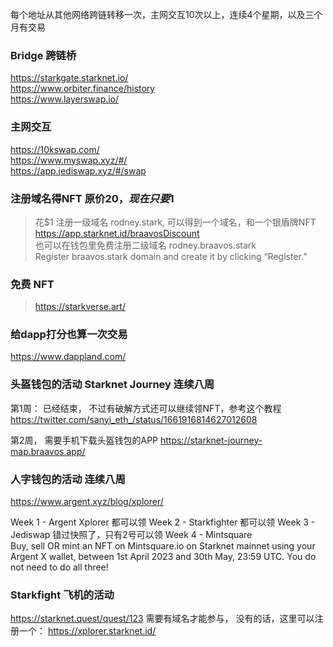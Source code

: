 每个地址从其他网络跨链转移一次，主网交互10次以上，连续4个星期，以及三个月有交易

### Bridge 跨链桥
https://starkgate.starknet.io/  
https://www.orbiter.finance/history  
https://www.layerswap.io/


### 主网交互
https://10kswap.com/  
https://www.myswap.xyz/#/  
https://app.jediswap.xyz/#/swap

### 注册域名得NFT   原价$20，现在只要$1
> 花$1 注册一级域名  rodney.stark, 可以得到一个域名，和一个银盾牌NFT  
> https://app.starknet.id/braavosDiscount  
> 也可以在钱包里免费注册二级域名 rodney.braavos.stark  
> Register braavos.stark domain and create it by clicking “Register.” 

### 免费 NFT
> https://starkverse.art/   

### 给dapp打分也算一次交易
https://www.dappland.com/


### 头盔钱包的活动  Starknet Journey 连续八周
第1周： 已经结束， 不过有破解方式还可以继续领NFT，参考这个教程
https://twitter.com/sanyi_eth_/status/1661916814627012608

第2周， 需要手机下载头盔钱包的APP
https://starknet-journey-map.braavos.app/  


### 人字钱包的活动   连续八周
https://www.argent.xyz/blog/xplorer/

Week 1 - Argent Xplorer 都可以领
Week 2 - Starkfighter 都可以领
Week 3 - Jediswap 错过快照了，只有2号可以领
Week 4 - Mintsquare  
Buy, sell OR mint an NFT on Mintsquare.io on Starknet mainnet using your Argent X wallet, between 1st April 2023 and 30th May, 23:59 UTC. You do not need to do all three!  



 

### Starkfight 飞机的活动
https://starknet.quest/quest/123
需要有域名才能参与， 没有的话，这里可以注册一个：   https://xplorer.starknet.id/  

